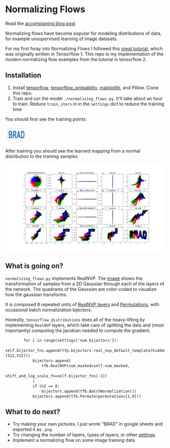 # Normalizing Flows

Read the [accompianing blog post](https://www.bradsaund.com/post/normalizing_flows/)

Normalizing flows have become popular for modeling distributions of data, for example unsupervised learning of image datasets. 

For my first foray into Normalizing Flows I followed this [great tutorial](https://blog.evjang.com/2018/01/nf2.html), which was originally written in Tensorflow 1. This repo is my implementation of the modern normalizing flow examples from the tutorial in tensorflow 2.


## Installation
1. Install [tensorflow](https://www.tensorflow.org/install), [tensorflow_probability](https://www.tensorflow.org/probability), [matplotlib](https://matplotlib.org/users/installing.html), and Pillow. Clone this repo.
2. Train and run the model `./normalizing_flows.py`. It'll take about an hour to train. Reduce `train_iters` in in the `settings` dict to reduce the training time

You should first see the training points: 

<img src="https://github.com/bsaund/normalizing_flows/blob/master/pictures/BRAD_samples.png" width="70">

After training you should see the learned mapping from a normal distribution to the training samples

<img src="https://github.com/bsaund/normalizing_flows/blob/master/pictures/RealNVP_BRAD_all_layer.png" width="600">




## What is going on?
`normalizing_flows.py` implements RealNVP. The [image](pictures/RealNVP_BRAD_all_layer.png) shows the transformation of samples from a 2D Gaussian through each of the layers of the network. The quadrants of the Gaussian are color-coded to visualize how the gaussian transforms.

It is composed 8 repeated units of [RealNVP layers](https://github.com/bsaund/normalizing_flows/blob/15f40e26ae2dd7f3646031642a08765546b9ddb9/normalizing_flows.py#L75-L78) and [Permutations](https://github.com/bsaund/normalizing_flows/blob/15f40e26ae2dd7f3646031642a08765546b9ddb9/normalizing_flows.py#L83), with occasional batch normaliziation bijectors. 

Honestly, `tensorflow_distributions` does all of the heavy-lifting by implementing `RealNVP` layers, which take care of splitting the data and (most importantly) computing the jacobian needed to compute the gradient.
```
        for i in range(settings['num_bijectors']):
            self.bijector_fns.append(tfp.bijectors.real_nvp_default_template(hidden_layers=[512,512]))
            bijectors.append(
                tfb.RealNVP(num_masked=self.num_masked,
                            shift_and_log_scale_fn=self.bijector_fns[-1])
            )
            if i%2 == 0:
                bijectors.append(tfb.BatchNormalization())
            bijectors.append(tfb.Permute(permutation=[1,0]))
```

## What to do next?
- Try making your own pictures. I just wrote "BRAD" in google sheets and exported it as `.png`.
- Try changing the number of layers, types of layers, or other [settings](https://github.com/bsaund/normalizing_flows/blob/ff515f1c3b4c97c646ff375fa6de4f4a7847b256/normalizing_flows.py#L19-L25)
- Implement a normalizing flow on some image training data

